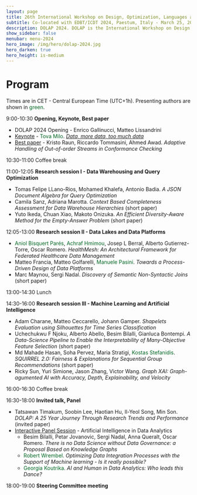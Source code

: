 ```yaml
---
layout: page
title: 26th International Workshop on Design, Optimization, Languages and Analytical Processing of Big Data
subtitle: Co-located with EDBT/ICDT 2024, Paestum, Italy - March 25, 2024
description: DOLAP 2024. DOLAP is the International Workshop on Design, Optimization, Languages and Analytical Processing of Big Data. The 26th edition of the workshop is co-located with the EDBT/ICDT 2024 conference and takes place in Paestum, Italy, on March 25, 2024. This page presents the scheduled program of DOLAP 2024.
show_sidebar: false
menubar: menu-2024
hero_image: /img/hero/dolap-2024.jpg
hero_darken: true
hero_height: is-medium
---
```



# Program

Times are in CET - Central European Time (UTC+1h). Presenting authors are shown in <span style="color:#062">green</span>.

9:00-10:30 **Opening, Keynote, Best paper**
- DOLAP 2024 Opening - Enrico Gallinucci, Matteo Lissandrini
- <u>Keynote</u> - <span style="color:#062">Tova Milo</span>. [*Data, more data, too much data*](keynote)
- <u>Best paper</u> - Kristo Raun, Riccardo Tommasini, Ahmed Awad. *Adaptive Handling of Out-of-order Streams in Conformance Checking*

10:30-11:00 Coffee break

11:00-12:05 **Research session I - Data Warehousing and Query Optimization**

- Tomas Felipe LLano-Rios, Mohamed Khalefa, Antonio Badia. *A JSON Document Algebra for Query Optimization*
- Camila Sanz, Adriana Marotta. *Context Based Completeness Assessment for Data Warehouse Hierarchies* (short paper)
- Yuto Ikeda, Chuan Xiao, Makoto Onizuka. *An Efficient Diversity-Aware Method for the Empty-Answer Problem* (short paper)

12:05-13:00 **Research session II - Data Lakes and Data Platforms**

- <span style="color:#062">Aniol Bisquert Parés</span>, <span style="color:#062">Achraf Hmimou</span>, Josep L Berral, Alberto Gutierrez-Torre, Oscar Romero. *HealthMesh: An Architectural Framework for Federated Healthcare Data Management*
- Matteo Francia, Matteo Golfarelli, <span style="color:#062">Manuele Pasini</span>. *Towards a Process-Driven Design of Data Platforms*
- Marc Maynou, Sergi Nadal. *Discovery of Semantic Non-Syntactic Joins* (short paper)

13:00-14:30 Lunch

14:30-16:00 **Research session III - Machine Learning and Artificial Intelligence**

- Adam Charane, Matteo Ceccarello, Johann Gamper. *Shapelets Evaluation using Silhouettes for Time Series Classification*
- Uchechukwu F Njoku, Alberto Abello, Besim Bilalli, Gianluca Bontempi. *A Data-Science Pipeline to Enable the Interpretability of Many-Objective Feature Selection* (short paper)
- Md Mahade Hasan, Soha Pervez, Maria Stratigi, <span style="color:#062">Kostas Stefanidis</span>. *SQUIRREL 2.0: Fairness & Explanations for Sequential Group Recommendations* (short paper)
- Ricky Sun, Yuri Simione, Jason Zhang, Victor Wang. *Graph XAI: Graph-agumented AI with Accuracy, Depth, Explainability, and Velocity*

16:00-16:30 Coffee break

16:30-18:00 **Invited talk, Panel**

- Tatsawan Timakum, Soobin Lee, Haotian Hu, Il-Yeol Song, Min Son. *DOLAP: A 25 Year Journey Through Research Trends and Performance* (invited paper)
- <u>Interactive Panel Session</u> - Artificial Intelligence in Data Analytics
    - Besim Bilalli, Petar Jovanovic, Sergi Nadal, Anna Queralt, Oscar Romero. *There is no Data Science without Data Governance: a Proposal Based on Knowledge Graphs*
    - <span style="color:#062">Robert Wrembel</span>. *Optimizing Data Integration Processes with the Support of Machine learning - Is it really possible?*
    - <span style="color:#062">Georgia Koutrika</span>. *AI and Human in Data Analytics: Who leads this Dance?*

18:00-19:00 **Steering Committee meeting**